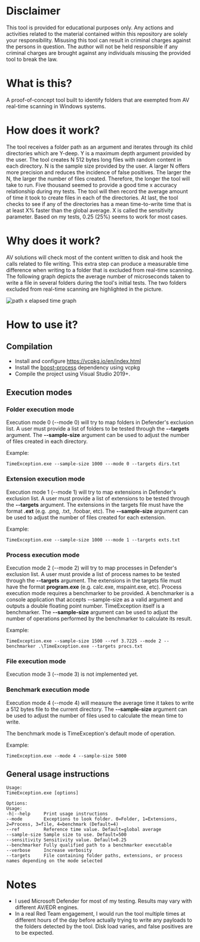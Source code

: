 # Disclaimer

This tool is provided for educational purposes only. Any actions and activities related to the material contained within this repository are solely your responsibility. Misusing this tool can result in criminal charges against the persons in question. The author will not be held responsible if any criminal charges are brought against any individuals misusing the provided tool to break the law.

# What is this?
A proof-of-concept tool built to identify folders that are exempted from AV real-time scanning in Windows systems.

# How does it work?
The tool receives a folder path as an argument and iterates through its child directories which are Y-deep.  Y is a maximum depth argument provided by the user.  The tool creates N 512 bytes long files with random content in each directory.  N is the sample size provided by the user.  A larger N offers more precision and reduces the incidence of false positives.  The larger the N, the larger the number of files created.  Therefore, the longer the tool will take to run.  Five thousand seemed to provide a good time x accuracy relationship during my tests.  The tool will then record the average amount of time it took to create files in each of the directories.  At last, the tool checks to see if any of the directories has a mean time-to-write time that is at least X% faster than the global average.  X is called the sensitivity parameter.  Based on my tests, 0.25 (25%) seems to work for most cases.

# Why does it work?
AV solutions will check most of the content written to disk and hook the calls related to file writing.  This extra step can produce a measurable time difference when writing to a folder that is excluded from real-time scanning.
The following graph depicts the average number of microseconds taken to write a file in several folders during the tool's initial tests.  The two folders excluded from real-time scanning are highlighted in the picture.

![path x elapsed time graph](https://github.com/bananabr/TimeException/blob/main/graph.png)

# How to use it?

## Compilation
* Install and configure https://vcpkg.io/en/index.html
* Install the [boost-process](https://www.boost.org/doc/libs/1_64_0/doc/html/process.html) dependency using vcpkg
* Compile the project using Visual Studio 2019+.

## Execution modes
### Folder execution mode
Execution mode 0 (--mode 0) will try to map folders in Defender's exclusion list. A user must provide a list of folders to be tested through the **--targets** argument. The **--sample-size** argument can be used to adjust the number of files created in each directory.

Example:
```
TimeException.exe --sample-size 1000 ---mode 0 --targets dirs.txt
```

### Extension execution mode
Execution mode 1 (--mode 1) will try to map extensions in Defender's exclusion list. A user must provide a list of extensions to be tested through the **--targets** argument. The extensions in the targets file must have the format **.ext** (e.g. .png, .txt, .foobar, etc).  The **--sample-size** argument can be used to adjust the number of files created for each extension.

Example:
```
TimeException.exe --sample-size 1000 ---mode 1 --targets exts.txt
```

### Process execution mode
Execution mode 2 (--mode 2) will try to map processes in Defender's exclusion list. A user must provide a list of process names to be tested through the **--targets** argument. The extensions in the targets file must have the format **program.exe** (e.g. calc.exe, mspaint.exe, etc).  Process execution mode requires a benchmarker to be provided.  A benchmarker is a console application that accepts --sample-size as a valid argument and outputs a double floating point number.  TimeException itself is a benchmarker. The **--sample-size** argument can be used to adjust the number of operations performed by the benchmarker to calculate its result.

Example:
```
TimeException.exe --sample-size 1500 --ref 3.7225 --mode 2 --benchmarker .\TimeException.exe --targets procs.txt
```

### File execution mode
Execution mode 3 (--mode 3) is not implemented yet.

### Benchmark execution mode
Execution mode 4 (--mode 4) will measure the average time it takes to write a 512 bytes file to the current directory.  The **--sample-size** argument can be used to adjust the number of files used to calculate the mean time to write.

The benchmark mode is TimeException's default mode of operation.

Example:
```
TimeException.exe --mode 4 --sample-size 5000
```

## General usage instructions

```
Usage:
TimeException.exe [options]

Options:
Usage:
-h|--help     Print usage instructions
--mode        Exceptions to look folder. 0=Folder, 1=Extensions, 2=Process, 3=file, 4=benchmark (Default=4)
--ref         Reference time value. Default=global average
--sample-size Sample size to use. Default=500
--sensitivity Sensitivity value. Default=0.25
--benchmarker Fully qualified path to a benchmarker executable
--verbose     Increase verbosity
--targets     File containing folder paths, extensions, or process names depending on the mode selected
```
# Notes

* I used Microsoft Defender for most of my testing.  Results may vary with different AV/EDR engines.
* In a real Red Team engagement, I would run the tool multiple times at different hours of the day before actually trying to write any payloads to the folders detected by the tool. Disk load varies, and false positives are to be expected.

